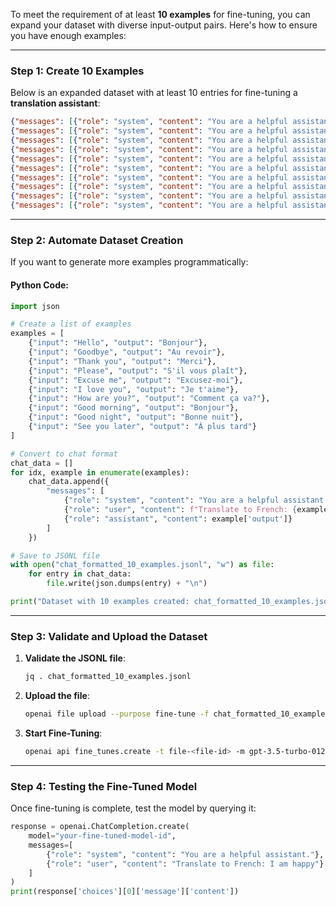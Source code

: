 To meet the requirement of at least **10 examples** for fine-tuning, you can expand your dataset with diverse input-output pairs. Here's how to ensure you have enough examples:

---

### Step 1: Create 10 Examples
Below is an expanded dataset with at least 10 entries for fine-tuning a **translation assistant**:

```json
{"messages": [{"role": "system", "content": "You are a helpful assistant that translates text to French."}, {"role": "user", "content": "Translate to French: Hello"}, {"role": "assistant", "content": "Bonjour"}]}
{"messages": [{"role": "system", "content": "You are a helpful assistant that translates text to French."}, {"role": "user", "content": "Translate to French: Goodbye"}, {"role": "assistant", "content": "Au revoir"}]}
{"messages": [{"role": "system", "content": "You are a helpful assistant that translates text to French."}, {"role": "user", "content": "Translate to French: Thank you"}, {"role": "assistant", "content": "Merci"}]}
{"messages": [{"role": "system", "content": "You are a helpful assistant that translates text to French."}, {"role": "user", "content": "Translate to French: Please"}, {"role": "assistant", "content": "S'il vous plaît"}]}
{"messages": [{"role": "system", "content": "You are a helpful assistant that translates text to French."}, {"role": "user", "content": "Translate to French: Excuse me"}, {"role": "assistant", "content": "Excusez-moi"}]}
{"messages": [{"role": "system", "content": "You are a helpful assistant that translates text to French."}, {"role": "user", "content": "Translate to French: I love you"}, {"role": "assistant", "content": "Je t'aime"}]}
{"messages": [{"role": "system", "content": "You are a helpful assistant that translates text to French."}, {"role": "user", "content": "Translate to French: How are you?"}, {"role": "assistant", "content": "Comment ça va?"}]}
{"messages": [{"role": "system", "content": "You are a helpful assistant that translates text to French."}, {"role": "user", "content": "Translate to French: Good morning"}, {"role": "assistant", "content": "Bonjour"}]}
{"messages": [{"role": "system", "content": "You are a helpful assistant that translates text to French."}, {"role": "user", "content": "Translate to French: Good night"}, {"role": "assistant", "content": "Bonne nuit"}]}
{"messages": [{"role": "system", "content": "You are a helpful assistant that translates text to French."}, {"role": "user", "content": "Translate to French: See you later"}, {"role": "assistant", "content": "À plus tard"}]}
```

---

### Step 2: Automate Dataset Creation
If you want to generate more examples programmatically:

#### Python Code:
```python
import json

# Create a list of examples
examples = [
    {"input": "Hello", "output": "Bonjour"},
    {"input": "Goodbye", "output": "Au revoir"},
    {"input": "Thank you", "output": "Merci"},
    {"input": "Please", "output": "S'il vous plaît"},
    {"input": "Excuse me", "output": "Excusez-moi"},
    {"input": "I love you", "output": "Je t'aime"},
    {"input": "How are you?", "output": "Comment ça va?"},
    {"input": "Good morning", "output": "Bonjour"},
    {"input": "Good night", "output": "Bonne nuit"},
    {"input": "See you later", "output": "À plus tard"}
]

# Convert to chat format
chat_data = []
for idx, example in enumerate(examples):
    chat_data.append({
        "messages": [
            {"role": "system", "content": "You are a helpful assistant that translates text to French."},
            {"role": "user", "content": f"Translate to French: {example['input']}"},
            {"role": "assistant", "content": example['output']}
        ]
    })

# Save to JSONL file
with open("chat_formatted_10_examples.jsonl", "w") as file:
    for entry in chat_data:
        file.write(json.dumps(entry) + "\n")

print("Dataset with 10 examples created: chat_formatted_10_examples.jsonl")
```

---

### Step 3: Validate and Upload the Dataset
1. **Validate the JSONL file**:
   ```bash
   jq . chat_formatted_10_examples.jsonl
   ```

2. **Upload the file**:
   ```bash
   openai file upload --purpose fine-tune -f chat_formatted_10_examples.jsonl
   ```

3. **Start Fine-Tuning**:
   ```bash
   openai api fine_tunes.create -t file-<file-id> -m gpt-3.5-turbo-0125
   ```

---

### Step 4: Testing the Fine-Tuned Model
Once fine-tuning is complete, test the model by querying it:

```python
response = openai.ChatCompletion.create(
    model="your-fine-tuned-model-id",
    messages=[
        {"role": "system", "content": "You are a helpful assistant."},
        {"role": "user", "content": "Translate to French: I am happy"}
    ]
)
print(response['choices'][0]['message']['content'])
```

<br>
